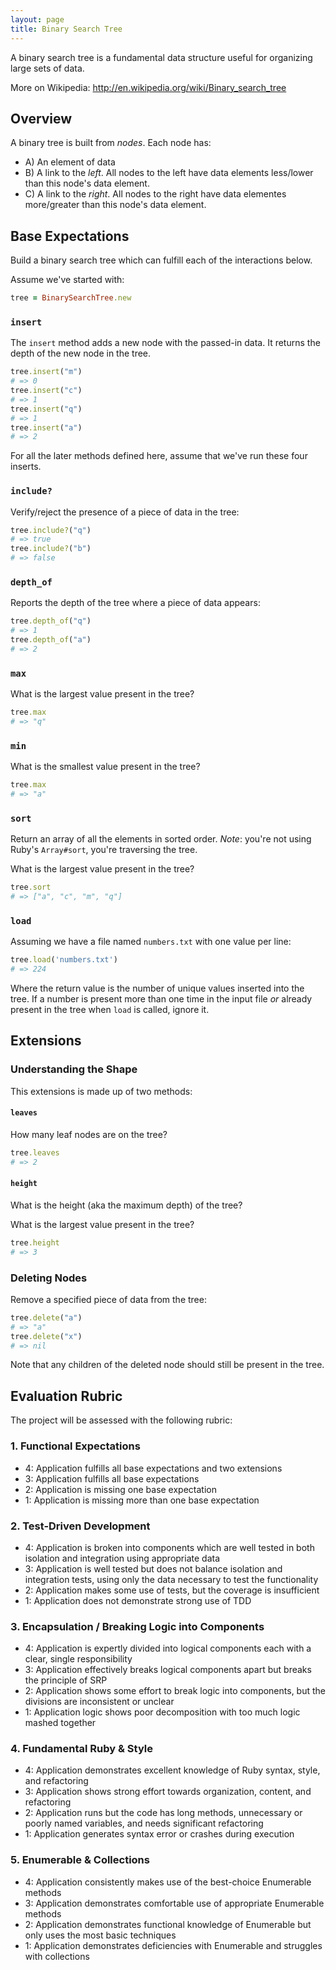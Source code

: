 ```yaml
---
layout: page
title: Binary Search Tree
---
```


A binary search tree is a fundamental data structure useful for organizing large sets of data.

More on Wikipedia: http://en.wikipedia.org/wiki/Binary_search_tree

## Overview

A binary tree is built from *nodes*. Each node has:

* A) An element of data
* B) A link to the *left*. All nodes to the left have data elements less/lower than this node's data element.
* C) A link to the *right*. All nodes to the right have data elementes more/greater than this node's data element.

## Base Expectations

Build a binary search tree which can fulfill each of the interactions below.

Assume we've started with:

```ruby
tree = BinarySearchTree.new
```

### `insert`

The `insert` method adds a new node with the passed-in data. It returns the
depth of the new node in the tree.

```ruby
tree.insert("m")
# => 0
tree.insert("c")
# => 1
tree.insert("q")
# => 1
tree.insert("a")
# => 2
```

For all the later methods defined here, assume that we've run these four inserts.

### `include?`

Verify/reject the presence of a piece of data in the tree:

```ruby
tree.include?("q")
# => true
tree.include?("b")
# => false
```

### `depth_of`

Reports the depth of the tree where a piece of data appears:

```ruby
tree.depth_of("q")
# => 1
tree.depth_of("a")
# => 2
```

### `max`

What is the largest value present in the tree?

```ruby
tree.max
# => "q"
```

### `min`

What is the smallest value present in the tree?

```ruby
tree.max
# => "a"
```

### `sort`

Return an array of all the elements in sorted order. *Note*: you're not using
Ruby's `Array#sort`, you're traversing the tree.

What is the largest value present in the tree?

```ruby
tree.sort
# => ["a", "c", "m", "q"]
```

### `load`

Assuming we have a file named `numbers.txt` with one value per line:

```ruby
tree.load('numbers.txt')
# => 224
```

Where the return value is the number of unique values inserted into the tree. If
a number is present more than one time in the input file *or* already present in
the tree when `load` is called, ignore it.

## Extensions

### Understanding the Shape

This extensions is made up of two methods:

#### `leaves`

How many leaf nodes are on the tree?

```ruby
tree.leaves
# => 2
```

#### `height`

What is the height (aka the maximum depth) of the tree?

What is the largest value present in the tree?

```ruby
tree.height
# => 3
```

### Deleting Nodes

Remove a specified piece of data from the tree:

```ruby
tree.delete("a")
# => "a"
tree.delete("x")
# => nil
```

Note that any children of the deleted node should still be present in the tree.

## Evaluation Rubric

The project will be assessed with the following rubric:

### 1. Functional Expectations

* 4: Application fulfills all base expectations and two extensions
* 3: Application fulfills all base expectations
* 2: Application is missing one base expectation
* 1: Application is missing more than one base expectation

### 2. Test-Driven Development

* 4: Application is broken into components which are well tested in both isolation and integration using appropriate data
* 3: Application is well tested but does not balance isolation and integration tests, using only the data necessary to test the functionality
* 2: Application makes some use of tests, but the coverage is insufficient
* 1: Application does not demonstrate strong use of TDD

### 3. Encapsulation / Breaking Logic into Components

* 4: Application is expertly divided into logical components each with a clear, single responsibility
* 3: Application effectively breaks logical components apart but breaks the principle of SRP
* 2: Application shows some effort to break logic into components, but the divisions are inconsistent or unclear
* 1: Application logic shows poor decomposition with too much logic mashed together

### 4. Fundamental Ruby & Style

* 4:  Application demonstrates excellent knowledge of Ruby syntax, style, and refactoring
* 3:  Application shows strong effort towards organization, content, and refactoring
* 2:  Application runs but the code has long methods, unnecessary or poorly named variables, and needs significant refactoring
* 1:  Application generates syntax error or crashes during execution

### 5. Enumerable & Collections

* 4: Application consistently makes use of the best-choice Enumerable methods
* 3: Application demonstrates comfortable use of appropriate Enumerable methods
* 2: Application demonstrates functional knowledge of Enumerable but only uses the most basic techniques
* 1: Application demonstrates deficiencies with Enumerable and struggles with collections

